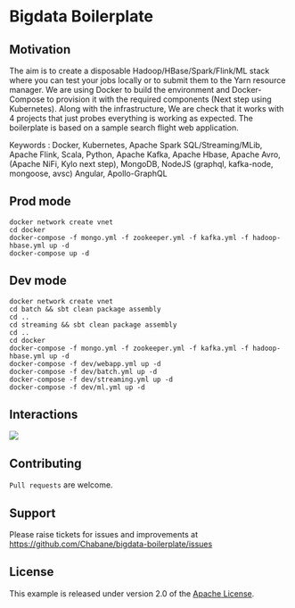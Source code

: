 # Bigdata Boilerplate

## Motivation
The aim is to create a disposable Hadoop/HBase/Spark/Flink/ML stack where you can test your jobs locally or to submit them to the Yarn resource manager. We are using Docker to build the environment and Docker-Compose to provision it with the required components (Next step using Kubernetes). Along with the infrastructure, We are check that it works with 4 projects that just probes everything is working as expected. The boilerplate is based on a sample search flight web application.

Keywords : Docker, Kubernetes, Apache Spark SQL/Streaming/MLib, Apache Flink, Scala, Python, Apache Kafka, Apache Hbase, Apache Avro, (Apache NiFi, Kylo next step), MongoDB, NodeJS (graphql, kafka-node, mongoose, avsc) Angular, Apollo-GraphQL

## Prod mode
```
docker network create vnet
cd docker
docker-compose -f mongo.yml -f zookeeper.yml -f kafka.yml -f hadoop-hbase.yml up -d
docker-compose up -d
```
## Dev mode 
```
docker network create vnet
cd batch && sbt clean package assembly
cd ..
cd streaming && sbt clean package assembly
cd ..
cd docker
docker-compose -f mongo.yml -f zookeeper.yml -f kafka.yml -f hadoop-hbase.yml up -d
docker-compose -f dev/webapp.yml up -d
docker-compose -f dev/batch.yml up -d
docker-compose -f dev/streaming.yml up -d
docker-compose -f dev/ml.yml up -d
```

## Interactions
<img src='https://image.ibb.co/jg2GU6/search_flight_simple_v1.png'/>

## Contributing
`Pull requests` are welcome.

## Support
Please raise tickets for issues and improvements at https://github.com/Chabane/bigdata-boilerplate/issues

## License
This example is released under version 2.0 of the [Apache License](LICENSE).

